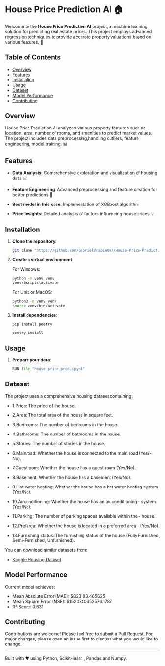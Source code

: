 # House Price Prediction AI 🏠

Welcome to the **House Price Prediction AI** project, a machine learning solution for predicting real estate prices. This project employs advanced regression techniques to provide accurate property valuations based on various features. 🎯

## Table of Contents

- [Overview](#overview)
- [Features](#features)
- [Installation](#installation)
- [Usage](#usage)
- [Dataset](#dataset)
- [Model Performance](#model-performance)
- [Contributing](#contributing)

## Overview

House Price Prediction AI analyzes various property features such as location, area, number of rooms, and amenities to predict market values. The project includes data preprocessing,handling outliers, feature engineering, model training. 📊

## Features

- **Data Analysis**: Comprehensive exploration and visualization of housing data 📈
- **Feature Engineering**: Advanced preprocessing and feature creation for better predictions 🔧
- **Best model in this case**: Implementation of XGBoost algorithm

- **Price Insights**: Detailed analysis of factors influencing house prices 💡

## Installation

1. **Clone the repository**:
   ```bash
   git clone "https://github.com/GabrielVrabie007/House-Price-Predict.git"
   ```

2. **Create a virtual environment**:

   For Windows:
   ```bash
   python -m venv venv
   venv\Scripts\activate
   ```

   For Unix or MacOS:
   ```bash
   python3 -m venv venv
   source venv/bin/activate
   ```

3. **Install dependencies**:
   ```bash
   pip install poetry

   poetry install
   ```

## Usage

1. **Prepare your data**:
   ```python
   RUN file "house_price_pred.ipynb"
   ```


## Dataset

The project uses a comprehensive housing dataset containing:
- 1.Price: The price of the house.

- 2.Area: The total area of the house in square feet.

- 3.Bedrooms: The number of bedrooms in the house.

- 4.Bathrooms: The number of bathrooms in the house.

- 5.Stories: The number of stories in the house.

- 6.Mainroad: Whether the house is connected to the main road (Yes/- No).

- 7.Guestroom: Whether the house has a guest room (Yes/No).

- 8.Basement: Whether the house has a basement (Yes/No).

- 9.Hot water heating: Whether the house has a hot water heating  system (Yes/No).

- 10.Airconditioning: Whether the house has an air conditioning - system (Yes/No).

- 11.Parking: The number of parking spaces available within the - house.

- 12.Prefarea: Whether the house is located in a preferred area - (Yes/No).

- 13.Furnishing status: The furnishing status of the house (Fully Furnished, Semi-Furnished, Unfurnished).

You can download similar datasets from:
- [Kaggle Housing Dataset](https://www.kaggle.com/datasets/harishkumardatalab/housing-price-prediction)


## Model Performance

Current model achieves:
- Mean Absolute Error (MAE): $823183.465625
- Mean Square Error (MSE): $1520740652576.1787
- R² Score: 0.631



## Contributing

Contributions are welcome! Please feel free to submit a Pull Request. For major changes, please open an issue first to discuss what you would like to change.


---
Built with ❤️ using Python, Scikit-learn , Pandas and Numpy.
